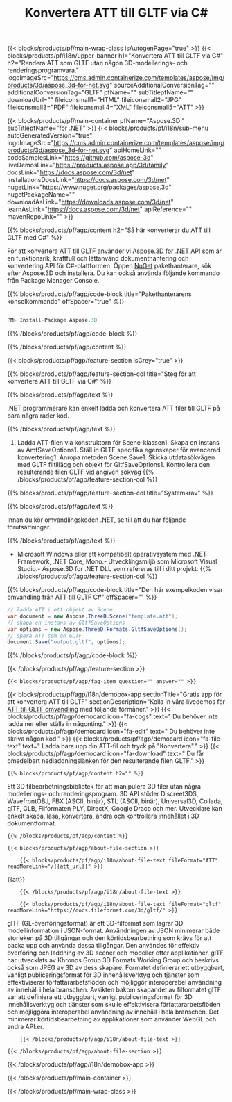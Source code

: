 ﻿---
title: Konvertera ATT till GLTF via C# 
url: /sv/net/conversion/att-to-gltf/ 
description: Exempelkod för konvertering från ATT till GLTF C#. Använd API exempelkod för batch-ATT-filer till GLTFkonvertering inom VB.NET, Asp.NET eller någon .NET-baserad applikation.
---
{{< blocks/products/pf/main-wrap-class isAutogenPage="true" >}}
{{< blocks/products/pf/i18n/upper-banner h1="Konvertera ATT till GLTF via C#" h2="Rendera ATT som GLTF utan någon 3D-modellerings- och renderingsprogramvara." logoImageSrc="https://cms.admin.containerize.com/templates/aspose/img/products/3d/aspose_3d-for-net.svg" sourceAdditionalConversionTag="" additionalConversionTag="GLTF" pfName="" subTitlepfName="" downloadUrl="" fileiconsmall1="HTML" fileiconsmall2="JPG" fileiconsmall3="PDF" fileiconsmall4="XML" fileiconsmall5="ATT" >}}

{{< blocks/products/pf/main-container pfName="Aspose.3D " subTitlepfName="for .NET" >}}
{{< blocks/products/pf/i18n/sub-menu autoGeneratedVersion="true" logoImageSrc="https://cms.admin.containerize.com/templates/aspose/img/products/3d/aspose_3d-for-net.svg" apiHomeLink="" codeSamplesLink="https://github.com/aspose-3d" liveDemosLink="https://products.aspose.app/3d/family" docsLink="https://docs.aspose.com/3d/net" installationsDocsLink="https://docs.aspose.com/3d/net" nugetLink="https://www.nuget.org/packages/aspose.3d" nugetPackageName="" downloadAsLink="https://downloads.aspose.com/3d/net" learnAsLink="https://docs.aspose.com/3d/net" apiReference="" mavenRepoLink="" >}}

{{% blocks/products/pf/agp/content h2="Så här konverterar du ATT till GLTF med C#" %}}

 För att konvertera ATT till GLTF använder vi
 [Aspose.3D for .NET](https://products.aspose.com/3d/net) 
 API som är en funktionsrik, kraftfull och lättanvänd dokumenthantering och konvertering API för C#-plattformen. Öppen
 [NuGet](https://www.nuget.org/packages/aspose.3d) 
 pakethanterare, sök efter
 Aspose.3D 
 och installera. Du kan också använda följande kommando från Package Manager Console.

{{% blocks/products/pf/agp/code-block title="Pakethanterarens konsolkommando" offSpacer="true" %}}

```cs

PM> Install-Package Aspose.3D


```

{{% /blocks/products/pf/agp/code-block %}}

{{% /blocks/products/pf/agp/content %}}

{{< blocks/products/pf/agp/feature-section isGrey="true" >}}

{{% blocks/products/pf/agp/feature-section-col title="Steg för att konvertera ATT till GLTF via C#" %}}

{{% blocks/products/pf/agp/text %}}

 .NET programmerare kan enkelt ladda och konvertera ATT filer till GLTF på bara några rader kod.

{{% /blocks/products/pf/agp/text %}}

1. Ladda ATT-filen via konstruktorn för Scene-klassen1. Skapa en instans av AmfSaveOptions1. Ställ in GLTF specifika egenskaper för avancerad konvertering1. Anropa metoden Scene.Save1. Skicka utdatasökvägen med GLTF filtillägg och objekt för GltfSaveOptions1. Kontrollera den resulterande filen GLTF vid angiven sökväg
{{% /blocks/products/pf/agp/feature-section-col %}}

{{% blocks/products/pf/agp/feature-section-col title="Systemkrav" %}}

{{% blocks/products/pf/agp/text %}}

 Innan du kör omvandlingskoden .NET, se till att du har följande förutsättningar.

{{% /blocks/products/pf/agp/text %}}

- Microsoft Windows eller ett kompatibelt operativsystem med .NET Framework, .NET Core, Mono.- Utvecklingsmiljö som Microsoft Visual Studio.- Aspose.3D for .NET DLL som refereras till i ditt projekt.
{{% /blocks/products/pf/agp/feature-section-col %}}

{{% blocks/products/pf/agp/code-block title="Den här exempelkoden visar omvandling från ATT till GLTF C#" offSpacer="" %}}

```cs
// ladda ATT i ett objekt av Scene 
var document = new Aspose.ThreeD.Scene("template.att");
// skapa en instans av GltfSaveOptions 
var options = new Aspose.ThreeD.Formats.GltfSaveOptions();
// spara ATT som en GLTF 
document.Save("output.gltf", options); 


```

{{% /blocks/products/pf/agp/code-block %}}

{{< /blocks/products/pf/agp/feature-section >}}

    {{< blocks/products/pf/agp/faq-item question="" answer="" >}}
 

<!-- aboutfile Starts -->

{{< blocks/products/pf/agp/i18n/demobox-app sectionTitle="Gratis app för att konvertera ATT till GLTF" sectionDescription="Kolla in våra livedemos för [ATT till GLTF omvandling](https://products.aspose.app/3d/conversion/att-to-gltf) med följande förmåner." >}}
        {{< blocks/products/pf/agp/democard icon="fa-cogs" text=" Du behöver inte ladda ner eller ställa in någonting." >}}
        {{< blocks/products/pf/agp/democard icon="fa-edit" text=" Du behöver inte skriva någon kod." >}}
        {{< blocks/products/pf/agp/democard icon="fa-file-text" text=" Ladda bara upp din ATT-fil och tryck på \"Konvertera\"." >}}
        {{< blocks/products/pf/agp/democard icon="fa-download" text=" Du får omedelbart nedladdningslänken för den resulterande filen GLTF." >}}

    {{% blocks/products/pf/agp/content h2="" %}}

 Ett 3D filbearbetningsbibliotek för att manipulera 3D filer utan några modellerings- och renderingsprogram. 3D API stöder Discreet3DS, WavefrontOBJ, FBX (ASCII, binär), STL (ASCII, binär), Universal3D, Collada, glTF, GLB, Filformaten PLY, DirectX, Google Draco och mer. Utvecklare kan enkelt skapa, läsa, konvertera, ändra och kontrollera innehållet i 3D dokumentformat.



    {{% /blocks/products/pf/agp/content %}}

    {{< blocks/products/pf/agp/about-file-section >}}

        {{< blocks/products/pf/agp/i18n/about-file-text fileFormat="ATT" readMoreLink="/{{att_url}}" >}}
{{att}}

        {{< /blocks/products/pf/agp/i18n/about-file-text >}}

        {{< blocks/products/pf/agp/i18n/about-file-text fileFormat="gltf" readMoreLink="https://docs.fileformat.com/3d/gltf/" >}}
glTF (GL-överföringsformat) är ett 3D-filformat som lagrar 3D modellinformation i JSON-format. Användningen av JSON minimerar både storleken på 3D tillgångar och den körtidsbearbetning som krävs för att packa upp och använda dessa tillgångar. Den användes för effektiv överföring och laddning av 3D scener och modeller efter applikationer. glTF har utvecklats av Khronos Group 3D Formats Working Group och beskrivs också som JPEG av 3D av dess skapare. Formatet definierar ett utbyggbart, vanligt publiceringsformat för 3D innehållsverktyg och tjänster som effektiviserar författararbetsflöden och möjliggör interoperabel användning av innehåll i hela branschen. Avsikten bakom skapandet av filformatet glTF var att definiera ett utbyggbart, vanligt publiceringsformat för 3D innehållsverktyg och tjänster som skulle effektivisera författararbetsflöden och möjliggöra interoperabel användning av innehåll i hela branschen. Det minimerar körtidsbearbetning av applikationer som använder WebGL och andra API:er.

        {{< /blocks/products/pf/agp/i18n/about-file-text >}}

    {{< /blocks/products/pf/agp/about-file-section >}}

{{< /blocks/products/pf/agp/i18n/demobox-app >}}

<!-- aboutfile Ends -->



{{< /blocks/products/pf/main-container >}}
    
{{< /blocks/products/pf/main-wrap-class >}}
